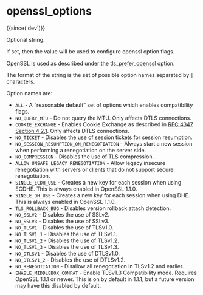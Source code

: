 # openssl_options

{{since('dev')}}

Optional string.

If set, then the value will be used to configure openssl option flags.

OpenSSL is used as described under the
[tls_prefer_openssl](tls_prefer_openssl.md) option.

The format of the string is the set of possible option names separated by `|` characters.

Option names are:

* `ALL` - A “reasonable default” set of options which enables compatibility flags.
* `NO_QUERY_MTU` - Do not query the MTU.  Only affects DTLS connections.
* `COOKIE_EXCHANGE` - Enables Cookie Exchange as described in [RFC 4347 Section
  4.2.1](https://tools.ietf.org/html/rfc4347#section-4.2.1).  Only affects DTLS
  connections.
* `NO_TICKET` - Disables the use of session tickets for session resumption.
* `NO_SESSION_RESUMPTION_ON_RENEGOTIATION` - Always start a new session when performing a renegotiation on the server side.
* `NO_COMPRESSION` - Disables the use of TLS compression.
* `ALLOW_UNSAFE_LEGACY_RENEGOTIATION` - Allow legacy insecure renegotiation with servers or clients that do not support secure renegotiation.
* `SINGLE_ECDH_USE` - Creates a new key for each session when using ECDHE.  This is always enabled in OpenSSL 1.1.0.
* `SINGLE_DH_USE` - Creates a new key for each session when using DHE.  This is always enabled in OpenSSL 1.1.0.
* `TLS_ROLLBACK_BUG` - Disables version rollback attach detection.
* `NO_SSLV2` - Disables the use of SSLv2.
* `NO_SSLV3` - Disables the use of SSLv3.
* `NO_TLSV1` - Disables the use of TLSv1.0.
* `NO_TLSV1_1` - Disables the use of TLSv1.1.
* `NO_TLSV1_2` - Disables the use of TLSv1.2.
* `NO_TLSV1_3` - Disables the use of TLSv1.3.
* `NO_DTLSV1` - Disables the use of DTLSv1.0.
* `NO_DTLSV1_2` - Disables the use of DTLSv1.2.
* `NO_RENEGOTIATION` - Disallow all renegotiation in TLSv1.2 and earlier.
* `ENABLE_MIDDLEBOX_COMPAT` - Enable TLSv1.3 Compatibility mode.  Requires
  OpenSSL 1.1.1 or newer. This is on by default in 1.1.1, but a future version
  may have this disabled by default.

<!--
* `CIPHER_SERVER_PREFERENCE` - Use the server’s preferences rather than the
  client’s when selecting a cipher.  This has no effect on the client side;
  this option is included here for the sake of completeness.
* `PRIORITIZE_CHACHA` - Prioritize ChaCha ciphers when preferred by clients. Applies to server only
-->


